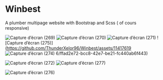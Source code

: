 # Winbest
A plumber multipage website with Bootstrap and Scss ( of cours responsive)

![Capture d’écran (269)](https://github.com/ThunderXelor96/Winbest/assets/114176196/6ccee593-a81c-4cba-89a1-44c158299a9c)
![Capture d’écran (270)](https://github.com/ThunderXelor96/Winbest/assets/114176196/380a9392-e0da-45bf-a96a-b1af98fc09fa)
![Capture d’écran (271)](https://github.com/ThunderXelor96/Winbest/assets/114176196/f8870c46-e5cc-4a6a-9324-a48762cd4ed4)
![Capture d’écran (275)](https://github.com/ThunderXelor96/Winbest/assets/11417619
![Capture d’écran (274)](https://github.com/ThunderXelor96/Winbest/assets/114176196/f361f50d-9c58-4cb3-9a36-b3e33910a5d9)
6/ffad2e72-bcc8-42e7-be21-fc440ab6f443)

![Capture d’écran (272)](https://github.com/ThunderXelor96/Winbest/assets/114176196/5ecc0657-ea84-4318-84c4-047cd3edea27)
![Capture d’écran (277)](https://github.com/ThunderXelor96/Winbest/assets/114176196/f96f9dea-dffd-4ab9-85c1-c567272a77ef)

![Capture d’écran (276)](https://github.com/ThunderXelor96/Winbest/assets/114176196/04e30c18-92a5-4756-b925-84b18163f5ae)

